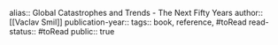 alias:: Global Catastrophes and Trends - The Next Fifty Years
author:: [[Vaclav Smil]] 
publication-year::
tags:: book, reference, #toRead
read-status:: #toRead 
public:: true
